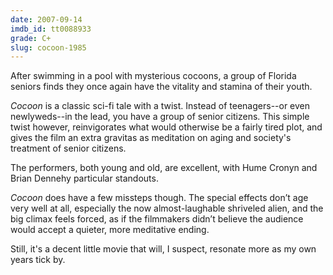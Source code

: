 ```yaml
---
date: 2007-09-14
imdb_id: tt0088933
grade: C+
slug: cocoon-1985
---
```


After swimming in a pool with mysterious cocoons, a group of Florida seniors finds they once again have the vitality and stamina of their youth.

_Cocoon_ is a classic sci-fi tale with a twist. Instead of teenagers--or even newlyweds--in the lead, you have a group of senior citizens. This simple twist however, reinvigorates what would otherwise be a fairly tired plot, and gives the film an extra gravitas as meditation on aging and society's treatment of senior citizens.

The performers, both young and old, are excellent, with Hume Cronyn and Brian Dennehy particular standouts.

_Cocoon_ does have a few missteps though. The special effects don’t age very well at all, especially the now almost-laughable shriveled alien, and the big climax feels forced, as if the filmmakers didn’t believe the audience would accept a quieter, more meditative ending.

Still, it's a decent little movie that will, I suspect, resonate more as my own years tick by.
